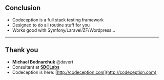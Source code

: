 ## Conclusion

* Codeception is a full stack testing framework
* Designed to do all routine stuff for you
* Works good with Symfony/Laravel/ZF/Wordpress...

---

## Thank you

* **Michael Bodnarchuk** @davert
* Consultant at **[SDCLabs](http://sdclabs.com)**
* Codeception is here: [http://codeception.com](http://codeception.com)